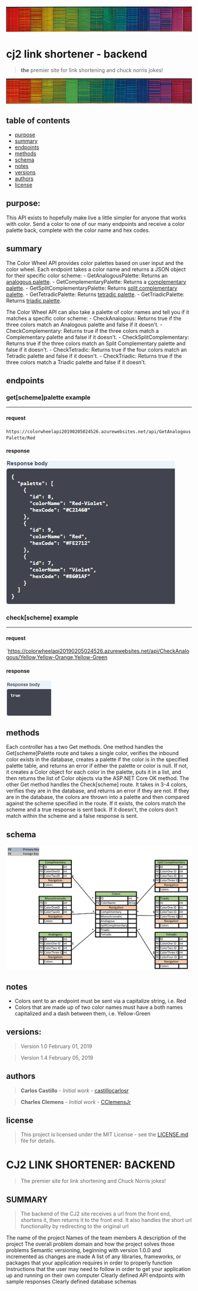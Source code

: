 ![alt text](https://github.com/clothing-color-coordinator/API/blob/master/assets/colorBar1.PNG "Colors")

# cj2 link shortener - backend
> **the** premier site for link shortening and chuck norris jokes!

![alt text](https://github.com/clothing-color-coordinator/API/blob/master/assets/colorBar2.PNG "Colors")

## table of contents
* [purpose](#purpose)
* [summary](#summary)
* [endpoints](#endpoints)
* [methods](#methods)
* [schema](#schema)
* [notes](#notes)
* [versions](#versions)
* [authors](#authors)
* [license](#license)



## purpose:
This API exists to hopefully make live a little simpler for anyone that works with color.
Send a color to one of our many endpoints and receive a color palette back, complete with the color name and hex codes.

## summary
The Color Wheel API provides color palettes based on user input and the color wheel.
Each endpoint takes a color name and returns a JSON object for their specific color scheme:
	- GetAnalogousPalette: Returns an [analogous palette](https://en.wikipedia.org/wiki/Analogous_colors).
	- GetComplementaryPalette: Returns a [complementary palette](https://en.wikipedia.org/wiki/Complementary_colors).
	- GetSplitComplementaryPalette: Returns [split complementary palette](https://en.wikipedia.org/wiki/Color_scheme#Complementary).
	- GetTetradicPalette: Returns [tetradic palette](https://en.wikipedia.org/wiki/Color_scheme#Tetradic).
	- GetTriadicPalette: Returns [triadic palette](https://en.wikipedia.org/wiki/Color_scheme#Triadic).

The Color Wheel API can also take a palette of color names and tell you if it matches a specific color scheme:
	- CheckAnalogous: Returns true if the three colors match an Analogous palette and false if it doesn't.
	- CheckComplementary: Returns true if the three colors match a Complementary palette and false if it doesn't.
	- CheckSplitComplementary: Returns true if the three colors match an Split Complementary palette and false if it doesn't.
	- CheckTetradic: Returns true if the four colors match an Tetradic palette and false if it doesn't.
	- CheckTriadic: Returns true if the three colors match a Triadic palette and false if it doesn't.

## endpoints
### get\[scheme\]palette example
___
#### request
`https://colorwheelapi20190205024526.azurewebsites.net/api/GetAnalogousPalette/Red `

#### response
![alt text](https://github.com/clothing-color-coordinator/API/blob/master/assets/getAnalogousResponse.PNG "Get Analogous Palette")

### check\[scheme\] example
___
#### request
`https://colorwheelapi20190205024526.azurewebsites.net/api/CheckAnalogous/Yellow,Yellow-Orange,Yellow-Green

#### response
![alt text](https://github.com/clothing-color-coordinator/API/blob/master/assets/checkAnalogousResponse.PNG "Check Analogous")

## methods
Each controller has a two Get methods. One method handles the Get\[scheme\]Palette route and takes a single color, verifies the inbound color exists in the database, creates a palette if the color is in the specified palette table, and returns an error if either the palette or color is null. If not, it creates a Color object for each color in the palette, puts it in a list, and then returns the list of Color objects via the ASP.NET Core OK method.
The other Get method handles the Check\[scheme\] route. It takes in 3-4 colors, verifies they are in the database, and returns an error if they are not. If they are in the database, the colors are thrown into a palette and then compared against the scheme specified in the route. If it exists, the colors match the scheme and a true response is sent back. If it doesn't, the colors don't match within the scheme and a false response is sent. 


## schema
![alt text](https://github.com/clothing-color-coordinator/API/blob/master/assets/MidtermTables.PNG "Database Schema")

## notes
- Colors sent to an endpoint must be sent via a capitalize string, i.e. Red
- Colors that are made up of two color names must have a both names capitalized and a dash between them, i.e. Yellow-Green

## versions:
> Version 1.0  February 01, 2019

> Version 1.4 February 05, 2019

## authors
> **Carlos Castillo** - *Initial work* - [castillocarlosr](https://github.com/castillocarlosr])

> **Charles Clemens** - *Initial work* - [CClemensJr](https://github.com/CClemensJr)

## license
> This project is licensed under the MIT License - see the [LICENSE.md](LICENSE.md) file for details.




# CJ2 LINK SHORTENER: BACKEND
> The premier site for link shortening and Chuck Norris jokes!

## SUMMARY
> The backend of the CJ2 site receives a url from the front end, shortens it, then returns it to the front end. It also handles the short url functionality by redirecting to the original url


The name of the project
Names of the team members
A description of the project
The overall problem domain and how the project solves those problems
Semantic versioning, beginning with version 1.0.0 and incremented as changes are made
A list of any libraries, frameworks, or packages that your application requires in order to properly function
Instructions that the user may need to follow in order to get your application up and running on their own computer
Clearly defined API endpoints with sample responses
Clearly defined database schemas
